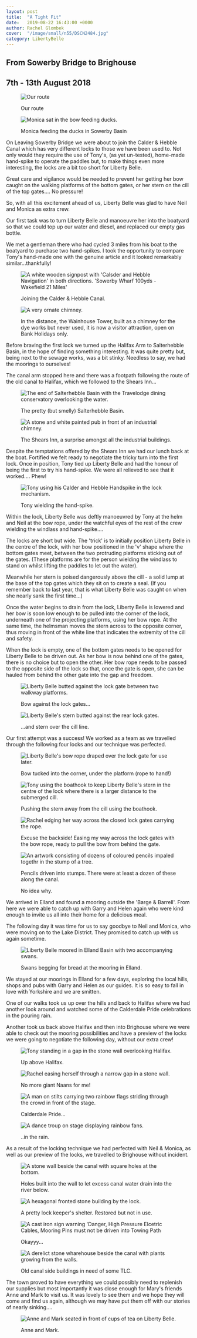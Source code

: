 ```yaml
---
layout: post
title:  "A Tight Fit"
date:   2019-08-22 16:43:00 +0000
author: Rachel Glombek
cover:  "/image/small/n55/DSCN2484.jpg"
category: LibertyBelle
---
```


<h2>From Sowerby Bridge to Brighouse</h2>
<h2>7th - 13th August 2018</h2>

<figure>
 <img src="{{site.baseurl}}/image/maps/n55map.png" alt="Our route" >
 <figcaption>
 <p>Our route</p>
 </figcaption>
</figure>

<figure>
 <img src="{{site.baseurl}}/image/small/n55/DSCN2430.jpg" alt="Monica sat in the bow feeding ducks." >
 <figcaption>
 <p>Monica feeding the ducks in Sowerby Basin</p>
 </figcaption>
</figure>

<p>On Leaving Sowerby Bridge we were about to join the Calder & Hebble Canal which has very different locks to those we have been used to. Not only would they require the use of Tony's, (as yet un-tested), home-made hand-spike to operate the paddles but, to make things even more interesting, the locks are a bit too short for Liberty Belle.</p>

<p>Great care and vigilance would be needed to prevent her getting her bow caught on the walking platforms of the bottom gates, or her stern on the cill of the top gates....  No pressure!</p>

<p>So, with all this excitement ahead of us, Liberty Belle was glad to have Neil and Monica as extra crew.</p>

<p>Our first task was to turn Liberty Belle and manoeuvre her into the boatyard so that we could top up our water and diesel, and replaced our empty gas bottle.</p>

<p>We met a gentleman there who had cycled 3 miles from his boat to the boatyard to purchase two hand-spikes. I took the opportunity to compare Tony's hand-made one with the genuine article and it looked remarkably similar...thankfully!</p>

<figure>
 <img src="{{site.baseurl}}/image/small/n55/P1260064.jpg" alt="A white wooden signpost with 'Calsder and Hebble Navigation' in both directions. 'Sowerby Wharf 100yds - Wakefield 21 Miles'" >
 <figcaption>
 <p>Joining the Calder & Hebble Canal.</p>
 </figcaption>
</figure>

<figure>
 <img src="{{site.baseurl}}/image/small/n55/P1260062cropped.jpg" alt="A very ornate chimney." >
 <figcaption>
 <p>In the distance, the Wainhouse Tower, built as a chimney for the dye works but never used, it is now a visitor attraction, open on Bank Holidays only.</p>
 </figcaption>
</figure>

<p>Before braving the first lock we turned up the Halifax Arm to Salterhebble Basin, in the hope of finding something interesting. It was quite pretty but, being next to the sewage works, was a bit stinky. Needless to say, we had the moorings to ourselves!</p>

<p>The canal arm stopped here and there was a footpath following the route of the old canal to Halifax, which we followed to the Shears Inn...</p>

<figure>
 <img src="{{site.baseurl}}/image/small/n55/P1260075.jpg" alt="The end of Salterhebble Basin with the Travelodge dining conservatory overlooking the water." >
 <figcaption>
 <p>The pretty (but smelly) Salterhebble Basin.</p>
 </figcaption>
</figure>

<figure>
 <img src="{{site.baseurl}}/image/small/n55/IMG_20190808_120815.jpg" alt="A stone and white painted pub in front of an industrial chimney." >
 <figcaption>
 <p>The Shears Inn, a surprise amongst all the industrial buildings.</p>
 </figcaption>
</figure>

<p>Despite the temptations offered by the Shears Inn we had our lunch back at the boat. Fortified we felt ready to negotiate the tricky turn into the first lock. Once in position, Tony tied up Liberty Belle and had the honour of being the first to try his hand-spike. We were all relieved to see that it worked.... Phew!</p>

<figure>
 <img src="{{site.baseurl}}/image/small/n55/P1260081.jpg" alt="Tony using his Calder and Hebble Handspike in the lock mechanism." >
 <figcaption>
 <p>Tony wielding the hand-spike.</p>
 </figcaption>
</figure>

<p>Within the lock, Liberty Belle was deftly manoeuvred by Tony at the helm and Neil at the bow rope, under the watchful eyes of the rest of the crew wielding the windlass and hand-spike....</p>

<p>The locks are short but wide. The 'trick' is to initially position Liberty Belle in the centre of the lock, with her bow positioned in the 'v' shape where the bottom gates meet, between the two protruding platforms sticking out of the gates. (These platforms are for the person wielding the windlass to stand on whilst lifting the paddles to let out the water).</p>

<p>Meanwhile her stern is poised dangerously above the cill - a solid lump at the base of the top gates which they sit on to create a seal. (If you remember back to last year, that is what Liberty Belle was caught on when she nearly sank the first time...)</p>

<p>Once the water begins to drain from the lock, Liberty Belle is lowered and her bow is soon low enough to be pulled into the corner of the lock, underneath one of the projecting platforms, using her bow rope. At the same time, the helmsman moves the stern across to the opposite corner, thus moving in front of the white line that indicates the extremity of the cill and safety.</p>

<p>When the lock is empty, one of the bottom gates needs to be opened for Liberty Belle to be driven out. As her bow is now behind one of the gates, there is no choice but to open the other. Her bow rope needs to be passed to the opposite side of the lock so that, once the gate is open, she can be hauled from behind the other gate into the gap and freedom.</p>

<figure>
 <img src="{{site.baseurl}}/image/small/n55/DSCN2484.jpg" alt="Liberty Belle butted against the lock gate between two walkway platforms." >
 <figcaption>
 <p>Bow against the lock gates...</p>
 </figcaption>
</figure>

<figure>
 <img src="{{site.baseurl}}/image/small/n55/DSCN2479.jpg" alt="Liberty Belle's stern butted against the rear lock gates." >
 <figcaption>
 <p>...and stern over the cill line.</p>
 </figcaption>
</figure>

<p>Our first attempt was a success! We worked as a team as we travelled through the following four locks and our technique was perfected.</p>

<figure>
 <img src="{{site.baseurl}}/image/small/n55/DSCN2481.jpg" alt="Liberty Belle's bow rope draped over the lock gate for use later." >
 <figcaption>
 <p>Bow tucked into the corner, under the platform (rope to hand!)</p>
 </figcaption>
</figure>

<figure>
 <img src="{{site.baseurl}}/image/small/n55/DSCN2480.jpg" alt="Tony using the boathook to keep Liberty Belle's stern in the centre of the lock where there is a larger distance to the submerged cill." >
 <figcaption>
 <p>Pushing the stern away from the cill using the boathook.</p>
 </figcaption>
</figure>

<figure>
 <img src="{{site.baseurl}}/image/small/n55/P1260152.jpg" alt="Rachel edging her way across the closed lock gates carrying the rope." >
 <figcaption>
 <p>Excuse the backside! Easing my way across the lock gates with the bow rope, ready to pull the bow from behind the gate.</p>
 </figcaption>
</figure>

<figure>
 <img src="{{site.baseurl}}/image/small/n55/P1260103.jpg" alt="An artwork consisting of dozens of coloured pencils impaled togethr in the stump of a tree." >
 <figcaption>
 <p>Pencils driven into stumps. There were at least a dozen of these along the canal.</p>
 <p>No idea why.</p>
 </figcaption>
</figure>

<p>We arrived in Elland and found a mooring outside the 'Barge & Barrell'. From here we were able to catch up with Garry and Helen again who were kind enough to invite us all into their home for a delicious meal.</p>

<p>The following day it was time for us to say goodbye to Neil and Monica, who were moving on to the Lake District. They promised to catch up with us again sometime.</p>

<figure>
 <img src="{{site.baseurl}}/image/small/n55/P1260114.jpg" alt="Liberty Belle moored in Elland Basin with two accompanying swans." >
 <figcaption>
 <p>Swans begging for bread at the mooring in Elland.</p>
 </figcaption>
</figure>

<p>We stayed at our moorings in Elland for a few days, exploring the local hills, shops and pubs with Garry and Helen as our guides. It is so easy to fall in love with Yorkshire and we are smitten.</p>

<p>One of our walks took us up over the hills and back to Halifax where we had another look around and watched some of the Calderdale Pride celebrations in the pouring rain.</p>

<p>Another took us back above Halifax and then into Brighouse where we were able to check out the mooring possibilities and have a preview of the locks we were going to negotiate the following day, without our extra crew!</p>

<figure>
 <img src="{{site.baseurl}}/image/small/n55/DSCN2435.jpg" alt="Tony standing in a gap in the stone wall overlooking Halifax." >
 <figcaption>
 <p>Up above Halifax.</p>
 </figcaption>
</figure>

<figure>
 <img src="{{site.baseurl}}/image/small/n55/IMG-20190810-WA0003.jpg" alt="Rachel easing herself through a narrow gap in a stone wall." >
 <figcaption>
 <p>No more giant Naans for me!</p>
 </figcaption>
</figure>

<figure>
 <img src="{{site.baseurl}}/image/small/n55/DSCN2449.jpg" alt="A man on stilts carrying two rainbow flags striding through the crowd in front of the stage." >
 <figcaption>
 <p>Calderdale Pride...</p>
 </figcaption>
</figure>

<figure>
 <img src="{{site.baseurl}}/image/small/n55/DSCN2454.jpg" alt="A dance troup on stage displaying rainbow fans." >
 <figcaption>
 <p>..in the rain.</p>
 </figcaption>
</figure>

<p>As a result of the locking technique we had perfected with Neil & Monica, as well as our preview of the locks, we travelled to Brighouse without incident.</p>

<figure>
 <img src="{{site.baseurl}}/image/small/n55/DSCN2492.jpg" alt="A stone wall beside the canal with square holes at the bottom." >
 <figcaption>
 <p>Holes built into the wall to let excess canal water drain into the river below.</p>
 </figcaption>
</figure>

<figure>
 <img src="{{site.baseurl}}/image/small/n55/DSCN2488.jpg" alt="A hexagonal fronted stone building by the lock." >
 <figcaption>
 <p>A pretty lock keeper's shelter. Restored but not in use.</p>
 </figcaption>
</figure>

<figure>
 <img src="{{site.baseurl}}/image/small/n55/DSCN2482.jpg" alt="A cast iron sign warning 'Danger, High Pressure Elcetric Cables, Mooring Pins must not be driven into Towing Path" >
 <figcaption>
 <p>Okayyy...</p>
 </figcaption>
</figure>

<figure>
 <img src="{{site.baseurl}}/image/small/n55/P1260134.jpg" alt="A derelict stone wharehouse beside the canal with plants growing from the walls." >
 <figcaption>
 <p>Old canal side buildings in need of some TLC.</p>
 </figcaption>
</figure>
 
<p>The town proved to have everything we could possibly need to replenish our supplies but most importantly it was close enough for Mary's friends Anne and Mark to visit us. It was lovely to see them and we hope they will come and find us again, although we may have put them off with our stories of nearly sinking....</p>

<figure>
 <img src="{{site.baseurl}}/image/small/n55/P1260137.jpg" alt="Anne and Mark seated in front of cups of tea on Liberty Belle." >
 <figcaption>
 <p>Anne and Mark.</p>
 </figcaption>
</figure>
